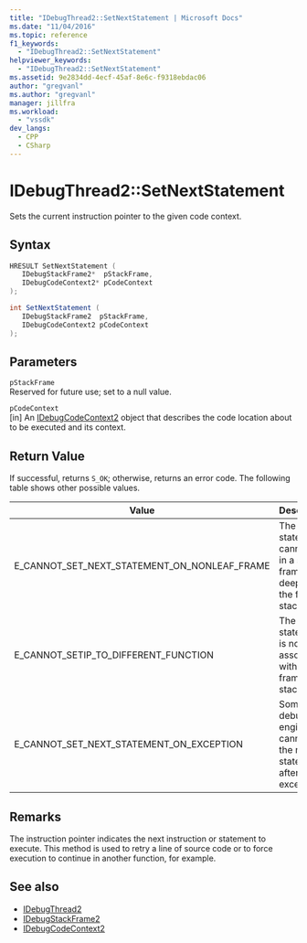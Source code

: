 ```yaml
---
title: "IDebugThread2::SetNextStatement | Microsoft Docs"
ms.date: "11/04/2016"
ms.topic: reference
f1_keywords:
  - "IDebugThread2::SetNextStatement"
helpviewer_keywords:
  - "IDebugThread2::SetNextStatement"
ms.assetid: 9e2834dd-4ecf-45af-8e6c-f9318ebdac06
author: "gregvanl"
ms.author: "gregvanl"
manager: jillfra
ms.workload:
  - "vssdk"
dev_langs:
  - CPP
  - CSharp
---
```

# IDebugThread2::SetNextStatement
Sets the current instruction pointer to the given code context.

## Syntax

```cpp
HRESULT SetNextStatement ( 
   IDebugStackFrame2*  pStackFrame,
   IDebugCodeContext2* pCodeContext
);
```

```csharp
int SetNextStatement ( 
   IDebugStackFrame2  pStackFrame,
   IDebugCodeContext2 pCodeContext
);
```

## Parameters
`pStackFrame`\
Reserved for future use; set to a null value.

`pCodeContext`\
[in] An [IDebugCodeContext2](../../../extensibility/debugger/reference/idebugcodecontext2.md) object that describes the code location about to be executed and its context.

## Return Value
 If successful, returns `S_OK`; otherwise, returns an error code. The following table shows other possible values.

|Value|Description|
|-----------|-----------------|
|E_CANNOT_SET_NEXT_STATEMENT_ON_NONLEAF_FRAME|The next statement cannot be in a stack frame deeper on the frame stack.|
|E_CANNOT_SETIP_TO_DIFFERENT_FUNCTION|The next statement is not associated with any frame in the stack.|
|E_CANNOT_SET_NEXT_STATEMENT_ON_EXCEPTION|Some debug engines cannot set the next statement after an exception.|

## Remarks
 The instruction pointer indicates the next instruction or statement to execute. This method is used to retry a line of source code or to force execution to continue in another function, for example.

## See also
- [IDebugThread2](../../../extensibility/debugger/reference/idebugthread2.md)
- [IDebugStackFrame2](../../../extensibility/debugger/reference/idebugstackframe2.md)
- [IDebugCodeContext2](../../../extensibility/debugger/reference/idebugcodecontext2.md)